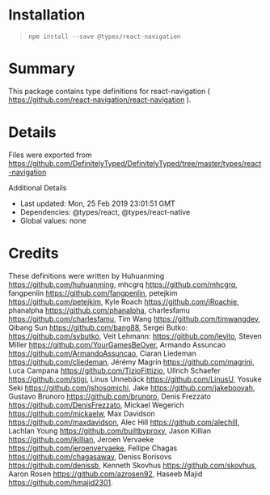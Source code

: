 # Installation
> `npm install --save @types/react-navigation`

# Summary
This package contains type definitions for react-navigation ( https://github.com/react-navigation/react-navigation ).

# Details
Files were exported from https://github.com/DefinitelyTyped/DefinitelyTyped/tree/master/types/react-navigation

Additional Details
 * Last updated: Mon, 25 Feb 2019 23:01:51 GMT
 * Dependencies: @types/react, @types/react-native
 * Global values: none

# Credits
These definitions were written by Huhuanming <https://github.com/huhuanming>, mhcgrq <https://github.com/mhcgrq>, fangpenlin <https://github.com/fangpenlin>, petejkim <https://github.com/petejkim>, Kyle Roach <https://github.com/iRoachie>, phanalpha <https://github.com/phanalpha>, charlesfamu <https://github.com/charlesfamu>, Tim Wang <https://github.com/timwangdev>, Qibang Sun <https://github.com/bang88>, Sergei Butko: <https://github.com/svbutko>, Veit Lehmann: <https://github.com/levito>, Steven Miller <https://github.com/YourGamesBeOver>, Armando Assuncao <https://github.com/ArmandoAssuncao>, Ciaran Liedeman <https://github.com/cliedeman>, Jérémy Magrin <https://github.com/magrinj>, Luca Campana <https://github.com/TizioFittizio>, Ullrich Schaefer <https://github.com/stigi>, Linus Unnebäck <https://github.com/LinusU>, Yosuke Seki <https://github.com/jshosomichi>, Jake <https://github.com/jakebooyah>, Gustavo Brunoro <https://github.com/brunoro>, Denis Frezzato <https://github.com/DenisFrezzato>, Mickael Wegerich <https://github.com/mickaelw>, Max Davidson <https://github.com/maxdavidson>, Alec Hill <https://github.com/alechill>, Lachlan Young <https://github.com/builtbyproxy>, Jason Killian <https://github.com/jkillian>, Jeroen Vervaeke <https://github.com/jeroenvervaeke>, Fellipe Chagas <https://github.com/chagasaway>, Deniss Borisovs <https://github.com/denissb>, Kenneth Skovhus <https://github.com/skovhus>, Aaron Rosen <https://github.com/azrosen92>, Haseeb Majid <https://github.com/hmajid2301>.
